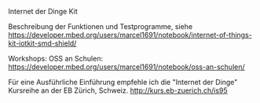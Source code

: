 Internet der Dinge Kit

Beschreibung der Funktionen und Testprogramme, siehe https://developer.mbed.org/users/marcel1691/notebook/internet-of-things-kit-iotkit-smd-shield/

Workshops:
OSS an Schulen: https://developer.mbed.org/users/marcel1691/notebook/oss-an-schulen/

Für eine Ausführliche Einführung empfehle ich die "Internet der Dinge" Kursreihe an der EB Zürich, Schweiz.
http://kurs.eb-zuerich.ch/is95


